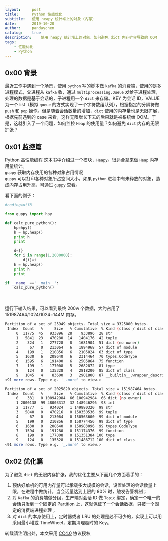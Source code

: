 ```yaml
---
layout:     post
title:      Python 性能优化
subtitle:   使用 heapy 统计堆上的对象（内存）
date:       2019-10-20
author:     pandaychen
catalog:    true
description:	使用 heapy 统计堆上的对象，如何避免 dict 内存扩容导致的 OOM
tags:
    - 性能优化
    - Python
---
```


##  0x00    背景
最近工作中遇到一个场景，使用 `python` 写的脚本做 `kafka` 的消费端，使用的是多进程模式，父进程从 `kafka` 收，通过 `multiprocessing.Queue` 发给子进程处理，处理的数据是基于会话的，子进程用一个 `dict` 来存储。KEY 为会话 ID，VALUE 为一个 list（模拟 `queue` 的方式实现了一个字符数组队列），根据指定的分隔符做 `push` 和 `pop` 操作。但是随着会话数量的增加，`dict` 使用的内存量也是无限扩展，根据先前遇到的 case 来看，这样无限增长下去的后果就是被系统给 OOM。于是，这就引入了一个问题，如何监控 `Heap` 的使用量？如何避免 `dict` 内存的无限扩张？


##  0x01    监控篇
[Python 高性能编程](https://book.douban.com/subject/27064848/) 这本书中介绍过一个模块，`Heapy`。很适合拿来做 `Heap` 内存用量统计。<br>
`guppy` 获取内存使用的各种对象占用情况 <br>
`guppy` 可以打印各种对象所占空间大小，如果 `python` 进程中有未释放的对象，造成内存占用升高，可通过 `guppy` 查看。<br>

看下面的例子：
``` python
#coding=utf8

from guppy import hpy

def calc_pure_python():
    hp=hpy()
    h = hp.heap()
    print h
    print

    d={}
    for i in range(1,2000000):
        d[i]=i
    h = hp.heap()
    print h
    print

if __name__=='__main__':
	calc_pure_python()

```

<br><br>
运行下输入结果，可以看到最终 200w 个数据，大约占用了 151987464/1024/1024=144M 内存。
```bash
Partition of a set of 25949 objects. Total size = 3325000 bytes.
 Index  Count   %     Size   % Cumulative  % Kind (class / dict of class)
     0  11775  45   933896  28    933896  28 str
     1   5841  23   470280  14   1404176  42 tuple
     2    324   1   277728   8   1681904  51 dict (no owner)
     3     67   0   213064   6   1894968  57 dict of module
     4    199   1   210856   6   2105824  63 dict of type
     5   1630   6   208640   6   2314464  70 types.CodeType
     6   1595   6   191400   6   2505864  75 function
     7    199   1   177008   5   2682872  81 type
     8    124   0   135328   4   2818200  85 dict of class
     9   1045   4    83600   3   2901800  87 __builtin__.wrapper_descriptor
<91 more rows. Type e.g. '_.more' to view.>

Partition of a set of 2025820 objects. Total size = 151987464 bytes.
 Index  Count   %     Size   % Cumulative  % Kind (class / dict of class)
     0    331   0 100942984  66 100942984  66 dict (no owner)
     1 2000138  99 48003312  32 148946296  98 int
     2  11777   1   934024   1 149880320  99 str
     3   5840   0   470216   0 150350536  99 tuple
     4     67   0   213064   0 150563600  99 dict of module
     5    199   0   210856   0 150774456  99 dict of type
     6   1630   0   208640   0 150983096  99 types.CodeType
     7   1594   0   191280   0 151174376  99 function
     8    199   0   177008   0 151351384 100 type
     9    124   0   135328   0 151486712 100 dict of class
<91 more rows. Type e.g. '_.more' to view.>
```

##  0x02    优化篇
为了避免 `dict` 的无限内存扩张，我的优化主要从下面几个方面着手的：
1.  预估好单机的可用内存量可以承载多大规模的会话，设置处理的会话数量上限，在进程中做统计，当会话量达到上限的 80% 时，触发告警机制；
2.  对 `Kafka` 的消费端做分组，生产端对会话 ID 做 `Topic` 绑定，确定一个唯一的会话只发到一个固定的 Partition 上，这就保证了一个会话数据，只被一个固定的消费端进程处理；
3.  对 `dict` 的本身使用上，定时器或者 LRU 的处理是必不可少的，实现上可以用采用最小堆或 TimeWheel，定期清理超时的 Key。


转载请注明出处，本文采用 [CC4.0](http://creativecommons.org/licenses/by-nc-nd/4.0/) 协议授权